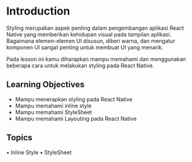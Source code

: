 # Introduction

Styling merupakan aspek penting dalam pengembangan aplikasi React Native yang memberikan kehidupan visual pada tampilan aplikasi. Bagaimana elemen-elemen UI disusun, diberi warna, dan mengatur komponen UI sangat penting untuk membuat UI yang menarik.

Pada lesson ini kamu diharapkan mampu memahami dan menggunakan beberapa cara untuk melakukan styling pada React Native.

## Learning Objectives

- Mampu menerapkan styling pada React Native
- Mampu memahami inline style
- Mampu memahami StyleSheet
- Mampu memahami Layouting pada React Native

## Topics

• Inline Style
• StyleSheet
